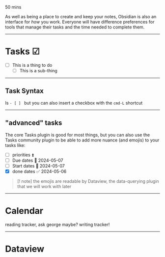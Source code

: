 50 mins

As well as being a place to create and keep your notes, Obsidian is also an interface for _how_ you work. Everyone will have difference preferences for tools that manage their tasks and the time needed to complete them. 

---
# Tasks ☑
- [ ] This is a thing to do
	- [ ] This is a sub-thing

---
## Task Syntax 
Is `- [ ] `
but you can also insert a checkbox with the `cmd-L` shortcut

---
## "advanced" tasks
The core Tasks plugin is good for most things, but you can also use the Tasks community plugin to be able to add more nuance (and emojis) to your tasks like:
- [ ] priorities ⏫ 
- [ ] Due dates 📅 2024-05-07 
- [ ] Start dates 🛫 2024-05-07 
- [x] done dates ✅ 2024-05-06

>[! note]
> the emojis are readable by Dataview, the data-querying plugin that we will work with later

---

# Calendar 

reading tracker, ask george maybe?
writing tracker!

---
# Dataview